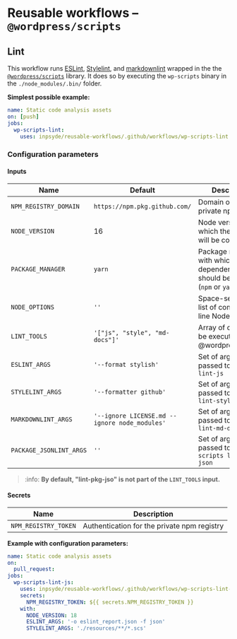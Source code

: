 # Reusable workflows – `@wordpress/scripts`

## Lint

This workflow runs [ESLint](https://eslint.org/), [Stylelint](https://stylelint.io/),
and [markdownlint](https://github.com/DavidAnson/markdownlint) wrapped in the
the [`@wordpress/scripts`](https://developer.wordpress.org/block-editor/reference-guides/packages/packages-scripts/)
library. It does so by executing the `wp-scripts` binary in the `./node_modules/.bin/` folder.

**Simplest possible example:**

```yml
name: Static code analysis assets
on: [push]
jobs:
  wp-scripts-lint:
    uses: inpsyde/reusable-workflows/.github/workflows/wp-scripts-lint.yml@main
```

### Configuration parameters

#### Inputs

| Name                    | Default                                       | Description                                                                       |
|-------------------------|-----------------------------------------------|-----------------------------------------------------------------------------------|
| `NPM_REGISTRY_DOMAIN`   | `https://npm.pkg.github.com/`                 | Domain of the private npm registry                                                |
| `NODE_VERSION`          | 16                                            | Node version with which the assets will be compiled                               |
| `PACKAGE_MANAGER`       | `yarn`                                        | Package manager with which the dependencies should be installed (`npm` or `yarn`) |
| `NODE_OPTIONS`          | `''`                                          | Space-separated list of command-line Node options                                 |
| `LINT_TOOLS`            | `'["js", "style", "md-docs"]'`                | Array of checks to be executed by @wordpress/scripts                              |
| `ESLINT_ARGS`           | `'--format stylish'`                          | Set of arguments passed to `wp-script lint-js`                                    |
| `STYLELINT_ARGS`        | `'--formatter github'`                        | Set of arguments passed to `wp-script lint-style`                                 |
| `MARKDOWNLINT_ARGS`     | `'--ignore LICENSE.md --ignore node_modules'` | Set of arguments passed to `wp-script lint-md-docs`                               |
| `PACKAGE_JSONLINT_ARGS` | `''`                                          | Set of arguments passed to `wp-scripts lint-pkg-json`                             |

> :info: **By default, "lint-pkg-jso" is not part of the `LINT_TOOLS` input.**

#### Secrets

| Name                 | Description                                 |
|----------------------|---------------------------------------------|
| `NPM_REGISTRY_TOKEN` | Authentication for the private npm registry |

**Example with configuration parameters:**

```yml
name: Static code analysis assets
on:
  pull_request:
jobs:
  wp-scripts-lint-js:
    uses: inpsyde/reusable-workflows/.github/workflows/wp-scripts-lint-js.yml@main
    secrets:
      NPM_REGISTRY_TOKEN: ${{ secrets.NPM_REGISTRY_TOKEN }}
    with:
      NODE_VERSION: 18
      ESLINT_ARGS: '-o eslint_report.json -f json'
      STYLELINT_ARGS: './resources/**/*.scs'
```
